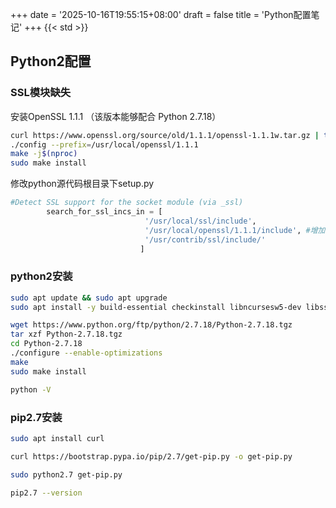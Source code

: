 +++
date = '2025-10-16T19:55:15+08:00'
draft = false
title = 'Python配置笔记'
+++
{{< std >}}
## Python2配置
### SSL模块缺失
安装OpenSSL 1.1.1 （该版本能够配合 Python 2.7.18）
```bash
curl https://www.openssl.org/source/old/1.1.1/openssl-1.1.1w.tar.gz | tar -zx
./config --prefix=/usr/local/openssl/1.1.1
make -j$(nproc) 
sudo make install
```
修改python源代码根目录下setup.py
```python
#Detect SSL support for the socket module (via _ssl)
        search_for_ssl_incs_in = [
                              '/usr/local/ssl/include',
                              '/usr/local/openssl/1.1.1/include', #增加该行内容
                              '/usr/contrib/ssl/include/'
                             ]
```
### python2安装
```bash
sudo apt update && sudo apt upgrade
sudo apt install -y build-essential checkinstall libncursesw5-dev libssl-dev libsqlite3-dev tk-dev libgdbm-dev libc6-dev libbz2-dev libffi-dev

wget https://www.python.org/ftp/python/2.7.18/Python-2.7.18.tgz
tar xzf Python-2.7.18.tgz
cd Python-2.7.18
./configure --enable-optimizations
make
sudo make install

python -V
```
### pip2.7安装
```bash
sudo apt install curl

curl https://bootstrap.pypa.io/pip/2.7/get-pip.py -o get-pip.py

sudo python2.7 get-pip.py

pip2.7 --version
```